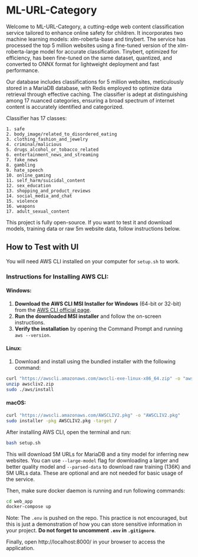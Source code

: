 # ML-URL-Category

Welcome to ML-URL-Category, a cutting-edge web content classification service tailored to enhance online safety for children. It incorporates two machine learning models: xlm-roberta-base and tinybert. The service has processed the top 5 million websites using a fine-tuned version of the xlm-roberta-large model for accurate classification. Tinybert, optimized for efficiency, has been fine-tuned on the same dataset, quantized, and converted to ONNX format for lightweight deployment and fast performance.

Our database includes classifications for 5 million websites, meticulously stored in a MariaDB database, with Redis employed to optimize data retrieval through effective caching. The classifier is adept at distinguishing among 17 nuanced categories, ensuring a broad spectrum of internet content is accurately identified and categorized.

Classifier has 17 classes:

```
1. safe
2. body_image/related_to_disordered_eating
3. clothing_fashion_and_jewelry
4. criminal/malicious
5. drugs_alcohol_or_tobacco_related
6. entertainment_news_and_streaming
7. fake_news
8. gambling
9. hate_speech
10. online_gaming
11. self_harm/suicidal_content
12. sex_education
13. shopping_and_product_reviews
14. social_media_and_chat
15. violence
16. weapons
17. adult_sexual_content
```

This project is fully open-source. If you want to test it and download models, training data or raw 5m website data, follow instructions below.

## How to Test with UI

You will need AWS CLI installed on your computer for `setup.sh` to work.

### Instructions for Installing AWS CLI:

#### Windows:

1. **Download the AWS CLI MSI Installer for Windows** (64-bit or 32-bit) from the [AWS CLI official page](https://aws.amazon.com/cli/).
2. **Run the downloaded MSI installer** and follow the on-screen instructions.
3. **Verify the installation** by opening the Command Prompt and running `aws --version`.

#### Linux:

1. Download and install using the bundled installer with the following command:

```bash
curl "https://awscli.amazonaws.com/awscli-exe-linux-x86_64.zip" -o "awscliv2.zip"
unzip awscliv2.zip
sudo ./aws/install
```

#### macOS:

```bash
curl "https://awscli.amazonaws.com/AWSCLIV2.pkg" -o "AWSCLIV2.pkg"
sudo installer -pkg AWSCLIV2.pkg -target /
```

After installing AWS CLI, open the terminal and run:

```bash
bash setup.sh
```

This will download 5M URLs for MariaDB and a tiny model for inferring new websites. You can use `--large-model` flag for downloading a larger and better quality model and `--parsed-data` to download raw training (136K) and 5M URLs data. These are optional and are not needed for basic usage of the service.

Then, make sure docker daemon is running and run following commands:

```bash
cd web_app
docker-compose up
```

Note: The `.env` is pushed on the repo. This practice is not encouraged, but this is just a demonstration of how you can store sensitive information in your project. **Do not forget to uncomment `.env` in `.gitignore`**.

Finally, open http://localhost:8000/ in your browser to access the application.
